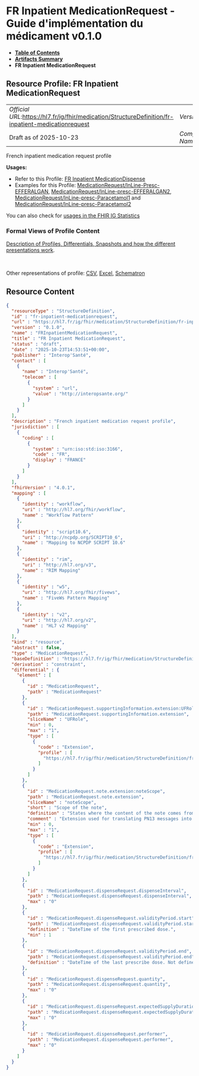 # FR Inpatient MedicationRequest - Guide d'implémentation du médicament v0.1.0

* [**Table of Contents**](toc.md)
* [**Artifacts Summary**](artifacts.md)
* **FR Inpatient MedicationRequest**

## Resource Profile: FR Inpatient MedicationRequest 

| | |
| :--- | :--- |
| *Official URL*:https://hl7.fr/ig/fhir/medication/StructureDefinition/fr-inpatient-medicationrequest | *Version*:0.1.0 |
| Draft as of 2025-10-23 | *Computable Name*:FRInpatientMedicationRequest |

 
French inpatient medication request profile 

**Usages:**

* Refer to this Profile: [FR Inpatient MedicationDispense](StructureDefinition-fr-inpatient-medication-dispense.md)
* Examples for this Profile: [MedicationRequest/InLine-Presc-EFFERALGAN](MedicationRequest-InLine-Presc-EFFERALGAN.md), [MedicationRequest/InLine-presc-EFFERALGAN2](MedicationRequest-InLine-presc-EFFERALGAN2.md), [MedicationRequest/InLine-presc-Paracetamol1](MedicationRequest-InLine-presc-Paracetamol1.md) and [MedicationRequest/InLine-presc-Paracetamol2](MedicationRequest-InLine-presc-Paracetamol2.md)

You can also check for [usages in the FHIR IG Statistics](https://packages2.fhir.org/xig/hl7.fhir.fr.medication|current/StructureDefinition/fr-inpatient-medicationrequest)

### Formal Views of Profile Content

 [Description of Profiles, Differentials, Snapshots and how the different presentations work](http://build.fhir.org/ig/FHIR/ig-guidance/readingIgs.html#structure-definitions). 

 

Other representations of profile: [CSV](StructureDefinition-fr-inpatient-medicationrequest.csv), [Excel](StructureDefinition-fr-inpatient-medicationrequest.xlsx), [Schematron](StructureDefinition-fr-inpatient-medicationrequest.sch) 



## Resource Content

```json
{
  "resourceType" : "StructureDefinition",
  "id" : "fr-inpatient-medicationrequest",
  "url" : "https://hl7.fr/ig/fhir/medication/StructureDefinition/fr-inpatient-medicationrequest",
  "version" : "0.1.0",
  "name" : "FRInpatientMedicationRequest",
  "title" : "FR Inpatient MedicationRequest",
  "status" : "draft",
  "date" : "2025-10-23T14:53:51+00:00",
  "publisher" : "Interop'Santé",
  "contact" : [
    {
      "name" : "Interop'Santé",
      "telecom" : [
        {
          "system" : "url",
          "value" : "http://interopsante.org/"
        }
      ]
    }
  ],
  "description" : "French inpatient medication request profile",
  "jurisdiction" : [
    {
      "coding" : [
        {
          "system" : "urn:iso:std:iso:3166",
          "code" : "FR",
          "display" : "FRANCE"
        }
      ]
    }
  ],
  "fhirVersion" : "4.0.1",
  "mapping" : [
    {
      "identity" : "workflow",
      "uri" : "http://hl7.org/fhir/workflow",
      "name" : "Workflow Pattern"
    },
    {
      "identity" : "script10.6",
      "uri" : "http://ncpdp.org/SCRIPT10_6",
      "name" : "Mapping to NCPDP SCRIPT 10.6"
    },
    {
      "identity" : "rim",
      "uri" : "http://hl7.org/v3",
      "name" : "RIM Mapping"
    },
    {
      "identity" : "w5",
      "uri" : "http://hl7.org/fhir/fivews",
      "name" : "FiveWs Pattern Mapping"
    },
    {
      "identity" : "v2",
      "uri" : "http://hl7.org/v2",
      "name" : "HL7 v2 Mapping"
    }
  ],
  "kind" : "resource",
  "abstract" : false,
  "type" : "MedicationRequest",
  "baseDefinition" : "https://hl7.fr/ig/fhir/medication/StructureDefinition/fr-medicationrequest",
  "derivation" : "constraint",
  "differential" : {
    "element" : [
      {
        "id" : "MedicationRequest",
        "path" : "MedicationRequest"
      },
      {
        "id" : "MedicationRequest.supportingInformation.extension:UFRole",
        "path" : "MedicationRequest.supportingInformation.extension",
        "sliceName" : "UFRole",
        "min" : 0,
        "max" : "1",
        "type" : [
          {
            "code" : "Extension",
            "profile" : [
              "https://hl7.fr/ig/fhir/medication/StructureDefinition/fr-uf-role"
            ]
          }
        ]
      },
      {
        "id" : "MedicationRequest.note.extension:noteScope",
        "path" : "MedicationRequest.note.extension",
        "sliceName" : "noteScope",
        "short" : "Scope of the note",
        "definition" : "States where the content of the note comes from",
        "comment" : "Extension used for translating PN13 messages into FHIR in order to discriminate the notes and not concatenate all the PN13 textual information into a single note which would be difficult to understand",
        "min" : 0,
        "max" : "1",
        "type" : [
          {
            "code" : "Extension",
            "profile" : [
              "https://hl7.fr/ig/fhir/medication/StructureDefinition/fr-medicationrequest-note-scope"
            ]
          }
        ]
      },
      {
        "id" : "MedicationRequest.dispenseRequest.dispenseInterval",
        "path" : "MedicationRequest.dispenseRequest.dispenseInterval",
        "max" : "0"
      },
      {
        "id" : "MedicationRequest.dispenseRequest.validityPeriod.start",
        "path" : "MedicationRequest.dispenseRequest.validityPeriod.start",
        "definition" : "DateTime of the first prescribed dose.",
        "min" : 1
      },
      {
        "id" : "MedicationRequest.dispenseRequest.validityPeriod.end",
        "path" : "MedicationRequest.dispenseRequest.validityPeriod.end",
        "definition" : "DateTime of the last prescribe dose. Not defined for endless prescription (at prescription time). The high value includes any matching date/time. i.e. 2012-02-03T10:00:00 is in a period that has an end value of 2012-02-03."
      },
      {
        "id" : "MedicationRequest.dispenseRequest.quantity",
        "path" : "MedicationRequest.dispenseRequest.quantity",
        "max" : "0"
      },
      {
        "id" : "MedicationRequest.dispenseRequest.expectedSupplyDuration.comparator",
        "path" : "MedicationRequest.dispenseRequest.expectedSupplyDuration.comparator",
        "max" : "0"
      },
      {
        "id" : "MedicationRequest.dispenseRequest.performer",
        "path" : "MedicationRequest.dispenseRequest.performer",
        "max" : "0"
      }
    ]
  }
}

```
